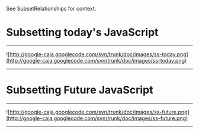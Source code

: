 See SubsetRelationships for context.

# Subsetting today's JavaScript #


---

![http://google-caja.googlecode.com/svn/trunk/doc/images/ss-today.png](http://google-caja.googlecode.com/svn/trunk/doc/images/ss-today.png)

---



# Subsetting Future JavaScript #


---

![http://google-caja.googlecode.com/svn/trunk/doc/images/ss-future.png](http://google-caja.googlecode.com/svn/trunk/doc/images/ss-future.png)

---
